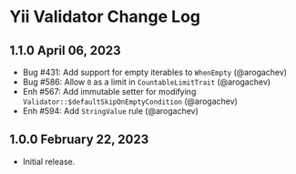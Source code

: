 # Yii Validator Change Log

## 1.1.0 April 06, 2023

- Bug #431: Add support for empty iterables to `WhenEmpty` (@arogachev)
- Bug #586: Allow `0` as a limit in `CountableLimitTrait` (@arogachev)
- Enh #567: Add immutable setter for modifying `Validator::$defaultSkipOnEmptyCondition` (@arogachev)
- Enh #594: Add `StringValue` rule (@arogachev)

## 1.0.0 February 22, 2023

- Initial release.
